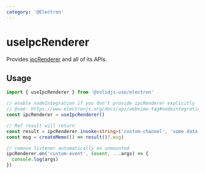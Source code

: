 ```yaml
---
category: '@Electron'
---
```


# useIpcRenderer

Provides [ipcRenderer](https://www.electronjs.org/docs/api/ipc-renderer) and all of its APIs.

## Usage

```ts
import { useIpcRenderer } from '@solidjs-use/electron'

// enable nodeIntegration if you don't provide ipcRenderer explicitly
// @see: https://www.electronjs.org/docs/api/webview-tag#nodeintegration
const ipcRenderer = useIpcRenderer()

// Ref result will return
const result = ipcRenderer.invoke<string>('custom-channel', 'some data')
const msg = createMemo(() => result()?.msg)

// remove listener automatically on unmounted
ipcRenderer.on('custom-event', (event, ...args) => {
  console.log(args)
})
```
